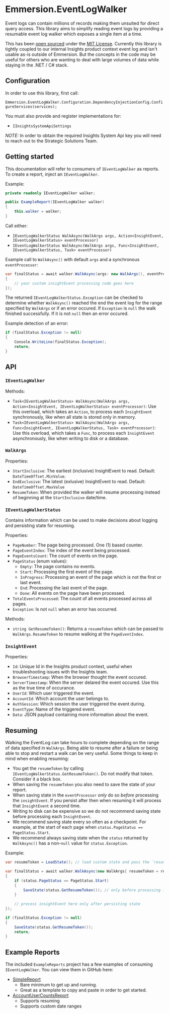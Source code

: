 # Emmersion.EventLogWalker

Event logs can contain millions of records making them unsuited for direct query access. This library aims to simplify reading event logs by providing a resumable event log walker which exposes a single item at a time.

This has been [open sourced](https://github.com/emmersion/engineering-at-emmersion#open-source)
under the [MIT License](./LICENSE).
Currently this library is tightly coupled to our internal Insights product context event log and isn't usable as-is outside of Emmersion.
But the concepts in the code may be useful for others who are wanting to deal with large volumes of data while staying in the .NET / C# stack.


## Configuration

In order to use this library, first call:

`Emmersion.EventLogWalker.Configuration.DependencyInjectionConfig.ConfigureServices(services);`

You must also provide and register implementations for: 

- `IInsightsSystemApiSettings`

*NOTE:* In order to obtain the required Insights System Api key you will need to reach out to the Strategic Solutions Team.

## Getting started

This documentation will refer to consumers of `IEventLogWalker` as reports. To create a report, inject an `IEventLogWalker`.

Example:

```c#
private readonly IEventLogWalker walker;

public ExampleReport(IEventLogWalker walker)
{
    this.walker = walker;
}
```

Call either:
- `IEventLogWalkerStatus WalkAsync(WalkArgs args, Action<InsightEvent, IEventLogWalkerStatus> eventProcessor)`
- `IEventLogWalkerStatus WalkAsync(WalkArgs args, Func<InsightEvent, IEventLogWalkerStatus, Task> eventProcessor)` 

Example call to `WalkAsync()` with default `args` and a synchronous `eventProcessor`:

```c#
var finalStatus = await walker.WalkAsync(args: new WalkArgs(), eventProcessor: (insightEvent, status) =>
{
    // your custom insightEvent processing code goes here
});
```

The returned `IEventLogWalkerStatus.Exception` can be checked to determine whether `WalkAsync()` reached the end the event log for the range specified by `WalkArgs` or if an error occured. If `Exception` is `null` the walk finished successfully. If it is not `null` then an error occured.

Example detection of an error:

```c#
if (finalStatus.Exception != null)
{
    Console.WriteLine(finalStatus.Exception);
    return;
}
```

## API

### `IEventLogWalker`
Methods:
- `Task<IEventLogWalkerStatus> WalkAsync(WalkArgs args, Action<InsightEvent, IEventLogWalkerStatus> eventProcessor)`: Use this overload, which takes an `Action`, to process each `InsightEvent` synchronously, like when all state is stored only in memory.
- `Task<IEventLogWalkerStatus> WalkAsync(WalkArgs args, Func<InsightEvent, IEventLogWalkerStatus, Task> eventProcessor)`: Use this overload, which takes a `Func`, to process each `InsightEvent` asynchronously, like when writing to disk or a database.

### `WalkArgs`
Properties:
- `StartInclusive`: The earliest (inclusive) InsightEvent to read. Default: `DateTimeOffset.MinValue`.
- `EndExclusive`: The latest (exlusive) InsightEvent to read. Default: `DateTimeOffset.MaxValue` 
- `ResumeToken`: When provided the walker will resume processing instead of beginning at the `StartInclusive` date/time.

### `IEventLogWalkerStatus`
Contains information which can be used to make decisions about logging and persisting state for resuming.

Properties:
- `PageNumber`: The page being processed. One (1) based counter.
- `PageEventIndex`: The index of the event being processed.
- `PageEventsCount`: The count of events on the page.
- `PageStatus` (enum values):
    - `Empty`: The page contains no events.
    - `Start`: Processing the first event of the page.
    - `InProgress`: Processing an event of the page which is not the first or last event.
    - `End`: Processing the last event of the page.
    - `Done`: All events on the page have been processed.
- `TotalEventsProcessed`: The count of all events processed across all pages.
- `Exception`: Is not `null` when an error has occurred.

Methods:
- `string GetResumeToken()`: Returns a `resumeToken` which can be passed to `WalkArgs.ResumeToken` to resume walking at the `PageEventIndex`.

### `InsightEvent`
Properties:
- `Id`: Unique Id in the Insights product context, useful when troubleshooting issues with the Insights team.
- `BrowserTimestamp`: When the browser thought the event occured.
- `ServerTimestamp`: When the server delared the event occured. Use this as the true time of occurance.
- `UserId`: Which user triggered the event.
- `AccountId`: Which account the user belongs to.
- `AuthSession`: Which session the user triggered the event during.
- `EventType`: Name of the triggered event.
- `Data`: JSON payload containing more information about the event.


## Resuming

Walking the EventLog can take hours to complete depending on the range of data specified in `WalkArgs`. Being able to resume after a failure or being able to stop and restart a walk can be very useful. Some things to keep in mind when enabling resuming:

- You get the `resumeToken` by calling `IEventLogWalkerStatus.GetResumeToken()`. Do not modify that token. Consider it a black box.
- When saving the `resumeToken` you also need to save the state of your report.
- When saving state in the `eventProcessor` _only_ do so *before* processing the `insightEvent`. If you persist after then when resuming it will process that `InsightEvent` a second time.
- Writing to disk can be expensive so we do not recommend saving state before processing each `InsightEvent`.
- We recommend saving state every so often as a checkpoint. For example, at the start of each page when `status.PageStatus == PageStatus.Start`.
- We recommend always saving state when the `status` returned by `WalkAsync()` has a non-`null` value for `status.Exception`.

Example:

```c#
var resumeToken = LoadState(); // load custom state and pass the `resumeToken` to `WalkArgs.ResumeToken`

var finalStatus = await walker.WalkAsync(new WalkArgs{ resumeToken = resumeToken}, (insightEvent, status) =>
{
    if (status.PageStatus == PageStatus.Start)
    {
        SaveState(status.GetResumeToken()); // only before processing insightEvent
    }
    
    // process insightEvent here only after persisting state
});

if (finalStatus.Exception != null)
{
    SaveState(status.GetResumeToken());
    return;
}
```

## Example Reports
The included `ExampleReports` project has a few examples of consuming `IEventLogWalker`. You can view them in GitHub here:
- [SimpleReport](https://github.com/emmersion/Emmersion.EventLogWalker/blob/main/ExampleReports/SimpleReport.cs)
  - Bare minimum to get up and running.
  - Great as a template to copy and paste in order to get started.
- [AccountUserCountsReport](https://github.com/emmersion/Emmersion.EventLogWalker/blob/main/ExampleReports/AccountUserCountsReport.cs)
  - Supports resuming
  - Supports custom date ranges
